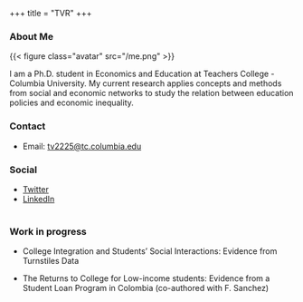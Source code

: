+++
title = "TVR"
+++

### About Me

{{< figure class="avatar" src="/me.png" >}}

I am a Ph.D. student in Economics and Education at Teachers College - Columbia University. My current research applies concepts and methods from social and economic networks to study the relation between education policies and economic inequality.

### Contact
* Email: [tv2225@tc.columbia.edu](mailto:tv2225@tc.columbia.edu)

### Social
* [Twitter](https://twitter.com/TatiVelasco)
* [LinkedIn](https://www.linkedin.com/in/tatianavelascoro/)
#
#
#
### Work in progress

* College Integration and Students’ Social Interactions: Evidence from Turnstiles Data

* The Returns to College for Low-income students: Evidence from a Student
Loan Program in Colombia (co-authored with F. Sanchez)
